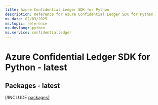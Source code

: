 ```yaml
---
title: Azure Confidential Ledger SDK for Python
description: Reference for Azure Confidential Ledger SDK for Python
ms.date: 02/03/2025
ms.topic: reference
ms.devlang: python
ms.service: confidentialledger
---
```

# Azure Confidential Ledger SDK for Python - latest
## Packages - latest
[!INCLUDE [packages](confidential-ledger-index.md)]